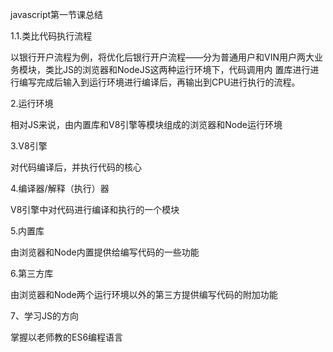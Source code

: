﻿
javascript第一节课总结


1.1.类比代码执行流程

以银行开户流程为例，将优化后银行开户流程——分为普通用户和VIN用户两大业务模块，类比JS的浏览器和NodeJS这两种运行环境下，代码调用内
置库进行进行编写完成后输入到运行环境进行编译后，再输出到CPU进行执行的流程。

2.运行环境

相对JS来说，由内置库和V8引擎等模块组成的浏览器和Node运行环境

3.V8引擎

对代码编译后，并执行代码的核心

4.编译器/解释（执行）器

V8引擎中对代码进行编译和执行的一个模块

5.内置库

由浏览器和Node内置提供给编写代码的一些功能

6.第三方库

由浏览器和Node两个运行环境以外的第三方提供编写代码的附加功能

7、学习JS的方向
 
掌握以老师教的ES6编程语言
 


